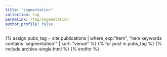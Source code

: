 ```yaml
---
title: "segmentation"
collection: tag
permalink: /tag/segmentation
author_profile: false
---
```

{% assign pubs_tag = site.publications | where_exp:"item", "item.keywords contains 'segmentation'" | sort: "venue" %}
{% for post in pubs_tag %}
  {% include archive-single.html %}
{% endfor %}
